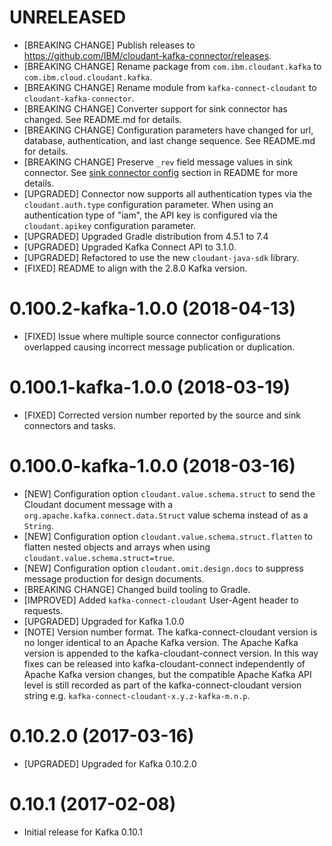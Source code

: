 # UNRELEASED
- [BREAKING CHANGE] Publish releases to https://github.com/IBM/cloudant-kafka-connector/releases.
- [BREAKING CHANGE] Rename package from `com.ibm.cloudant.kafka` to `com.ibm.cloud.cloudant.kafka`.
- [BREAKING CHANGE] Rename module from `kafka-connect-cloudant` to `cloudant-kafka-connector`.
- [BREAKING CHANGE] Converter support for sink connector has changed. See README.md for details.
- [BREAKING CHANGE] Configuration parameters have changed for url, database, authentication, and last change sequence. See README.md for details.
- [BREAKING CHANGE] Preserve `_rev` field message values in sink connector.  See [sink connector config](README.md#converter-configuration-sink-connector) section in README for more details.
- [UPGRADED] Connector now supports all authentication types via the `cloudant.auth.type` configuration parameter. When using an authentication type of "iam", the API key is configured via the `cloudant.apikey` configuration parameter.
- [UPGRADED] Upgraded Gradle distribution from 4.5.1 to 7.4
- [UPGRADED] Upgraded Kafka Connect API to 3.1.0.
- [UPGRADED] Refactored to use the new `cloudant-java-sdk` library.
- [FIXED] README to align with the 2.8.0 Kafka version.

# 0.100.2-kafka-1.0.0 (2018-04-13)

- [FIXED] Issue where multiple source connector configurations overlapped causing incorrect message
 publication or duplication.

# 0.100.1-kafka-1.0.0 (2018-03-19)

- [FIXED] Corrected version number reported by the source and sink connectors and tasks.

# 0.100.0-kafka-1.0.0 (2018-03-16)

- [NEW] Configuration option `cloudant.value.schema.struct` to send the Cloudant document message
 with a `org.apache.kafka.connect.data.Struct` value schema instead of as a `String`.
- [NEW] Configuration option `cloudant.value.schema.struct.flatten` to flatten nested objects and
 arrays when using `cloudant.value.schema.struct=true`.
 - [NEW] Configuration option `cloudant.omit.design.docs` to suppress message production for design
 documents.
- [BREAKING CHANGE] Changed build tooling to Gradle.
- [IMPROVED] Added `kafka-connect-cloudant` User-Agent header to requests.
- [UPGRADED] Upgraded for Kafka 1.0.0
- [NOTE] Version number format. The kafka-connect-cloudant version is no longer identical
 to an Apache Kafka version. The Apache Kafka version is appended to the kafka-cloudant-connect
 version. In this way fixes can be released into kafka-cloudant-connect independently of Apache Kafka
 version changes, but the compatible Apache Kafka API level is still recorded as part of the
 kafka-connect-cloudant version string e.g. `kafka-connect-cloudant-x.y.z-kafka-m.n.p`.

# 0.10.2.0 (2017-03-16)

- [UPGRADED] Upgraded for Kafka 0.10.2.0

# 0.10.1 (2017-02-08)

- Initial release for Kafka 0.10.1
